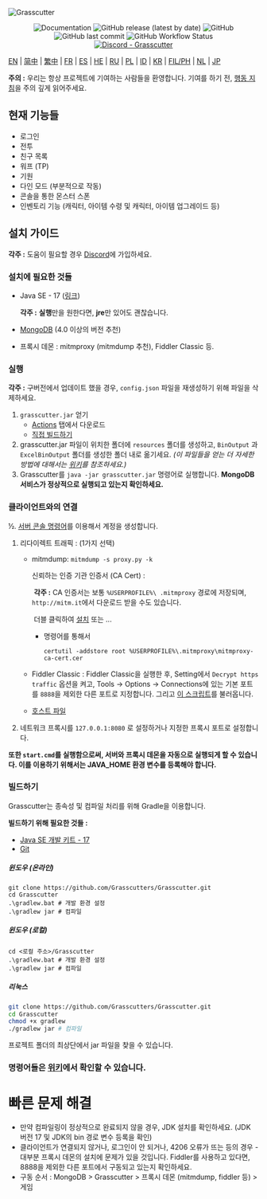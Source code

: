 ![Grasscutter](https://socialify.git.ci/Grasscutters/Grasscutter/image?description=1&forks=1&issues=1&language=1&logo=https%3A%2F%2Fs2.loli.net%2F2022%2F04%2F25%2FxOiJn7lCdcT5Mw1.png&name=1&owner=1&pulls=1&stargazers=1&theme=Light)
<div align="center"><img alt="Documentation" src="https://img.shields.io/badge/Wiki-Grasscutter-blue?style=for-the-badge&link=https://github.com/Grasscutters/Grasscutter/wiki&link=https://github.com/Grasscutters/Grasscutter/wiki"> <img alt="GitHub release (latest by date)" src="https://img.shields.io/github/v/release/Grasscutters/Grasscutter?logo=java&style=for-the-badge"> <img alt="GitHub" src="https://img.shields.io/github/license/Grasscutters/Grasscutter?style=for-the-badge"> <img alt="GitHub last commit" src="https://img.shields.io/github/last-commit/Grasscutters/Grasscutter?style=for-the-badge"> <img alt="GitHub Workflow Status" src="https://img.shields.io/github/workflow/status/Grasscutters/Grasscutter/Build?logo=github&style=for-the-badge"></div>

<div align="center"><a href="https://discord.gg/T5vZU6UyeG"><img alt="Discord - Grasscutter" src="https://img.shields.io/discord/965284035985305680?label=Discord&logo=discord&style=for-the-badge"></a></div>

[EN](README.md) | [简中](README_zh-CN.md) | [繁中](README_zh-TW.md) | [FR](README_fr-FR.md) | [ES](README_es-ES.md) | [HE](README_HE.md) | [RU](README_ru-RU.md) | [PL](README_pl-PL.md) | [ID](README_id-ID.md) | [KR](README_ko-KR.md) | [FIL/PH](README_fil-PH.md) | [NL](README_NL.md) | [JP](README_ja-JP.md)

**주의 :** 우리는 항상 프로젝트에 기여하는 사람들을 환영합니다. 기여를 하기 전, [행동 지침](https://github.com/Grasscutters/Grasscutter/blob/stable/CONTRIBUTING.md)을 주의 깊게 읽어주세요.

## 현재 기능들

* 로그인
* 전투
* 친구 목록
* 워프 (TP)
* 기원
* 다인 모드 (부분적으로 작동)
* 콘솔을 통한 몬스터 스폰
* 인벤토리 기능 (캐릭터, 아이템 수령 및 캐릭터, 아이템 업그레이드 등)

## 설치 가이드

**각주 :** 도움이 필요할 경우 [Discord](https://discord.gg/T5vZU6UyeG)에 가입하세요.

### 설치에 필요한 것들

* Java SE - 17 ([링크](https://www.oracle.com/java/technologies/javase/jdk17-archive-downloads.html))

  **각주 :** **실행**만을 원한다면, **jre**만 있어도 괜찮습니다.

* [MongoDB](https://www.mongodb.com/try/download/community) (4.0 이상의 버전 추천)

* 프록시 데몬 : mitmproxy (mitmdump 추천), Fiddler Classic 등.

### 실행

**각주 :** 구버전에서 업데이트 했을 경우, `config.json` 파일을 재생성하기 위해 파일을 삭제하세요.

1. `grasscutter.jar` 얻기
   - [Actions](https://github.com/Grasscutters/Grasscutter/suites/6895963598/artifacts/267483297) 탭에서 다운로드
   - [직접 빌드하기](#빌드하기)
2. grasscutter.jar 파일이 위치한 폴더에 `resources` 폴더를 생성하고, `BinOutput` 과 `ExcelBinOutput` 폴더를 생성한 폴더 내로 옮기세요. *(이 파일들을 얻는 더 자세한 방법에 대해서는 [위키](https://github.com/Grasscutters/Grasscutter/wiki)를 참조하세요.)*
3. Grasscutter를 `java -jar grasscutter.jar` 명령어로 실행합니다. **MongoDB 서비스가 정상적으로 실행되고 있는지 확인하세요.**

### 클라이언트와의 연결

½. [서버 콘솔 명령어](https://github.com/Grasscutters/Grasscutter/wiki/Commands#targeting)를 이용해서 계정을 생성합니다.

1. 리다이렉트 트래픽 : (1가지 선택)
    - mitmdump: `mitmdump -s proxy.py -k`

      신뢰하는 인증 기관 인증서 (CA Cert) :

      ​	**각주 :** CA 인증서는 보통 `%USERPROFILE%\ .mitmproxy` 경로에 저장되며,  `http://mitm.it`에서 다운로드 받을 수도 있습니다.

      ​	더블 클릭하여 [설치](https://docs.microsoft.com/en-us/skype-sdk/sdn/articles/installing-the-trusted-root-certificate#installing-a-trusted-root-certificate) 또는 ...

      - 명령어를 통해서

        ```shell
        certutil -addstore root %USERPROFILE%\.mitmproxy\mitmproxy-ca-cert.cer
        ```

    - Fiddler Classic : Fiddler Classic을 실행한 후, Setting에서 `Decrypt https traffic` 옵션을 켜고, Tools -> Options -> Connections에 있는 기본 포트를 `8888`을 제외한 다른 포트로 지정합니다. 그리고 [이 스크립트](https://github.lunatic.moe/fiddlerscript)를 불러옵니다.

    - [호스트 파일](https://github.com/Melledy/Grasscutter/wiki/Running#traffic-route-map)

2. 네트워크 프록시를 `127.0.0.1:8080` 로 설정하거나 지정한 프록시 포트로 설정합니다.

**또한 `start.cmd`를 실행함으로써, 서버와 프록시 데몬을 자동으로 실행되게 할 수 있습니다. 이를 이용하기 위해서는 JAVA_HOME 환경 변수를 등록해야 합니다.**

### 빌드하기

Grasscutter는 종속성 및 컴파일 처리를 위해 Gradle을 이용합니다.

**빌드하기 위해 필요한 것들 :**

- [Java SE 개발 키트 - 17](https://www.oracle.com/java/technologies/javase/jdk17-archive-downloads.html)
- [Git](https://git-scm.com/downloads)

##### 윈도우 (온라인)

```shell
git clone https://github.com/Grasscutters/Grasscutter.git
cd Grasscutter
.\gradlew.bat # 개발 환경 설정
.\gradlew jar # 컴파일
```

##### 윈도우 (로컬)

```shell
cd <로컬 주소>/Grasscutter
.\gradlew.bat # 개발 환경 설정
.\gradlew jar # 컴파일
```

##### 리눅스

```bash
git clone https://github.com/Grasscutters/Grasscutter.git
cd Grasscutter
chmod +x gradlew
./gradlew jar # 컴파일
```

프로젝트 폴더의 최상단에서 jar 파일을 찾을 수 있습니다.

### 명령어들은 [위키](https://github.com/Grasscutters/Grasscutter/wiki/Commands)에서 확인할 수 있습니다.

# 빠른 문제 해결

* 만약 컴파일링이 정상적으로 완료되지 않을 경우, JDK 설치를 확인하세요. (JDK 버전 17 및 JDK의 bin 경로 변수 등록을 확인)
* 클라이언트가 연결되지 않거나, 로그인이 안 되거나, 4206 오류가 뜨는 등의 경우 - 대부분 프록시 데몬의 설치에 문제가 있을 것입니다. Fiddler를 사용하고 있다면, 8888을 제외한 다른 포트에서 구동되고 있는지 확인하세요.
* 구동 순서 : MongoDB > Grasscutter > 프록시 데몬 (mitmdump, fiddler 등) > 게임
